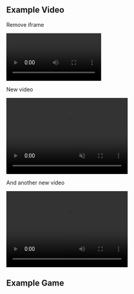 ## Example Video

Remove iframe

<video autoplay loop width="250">

    <source src="Video/Test.webm"
            type="video/webm">

    <source src="Video/Test.mp4"
            type="video/mp4">

    Sorry, your browser doesn't support embedded videos.
</video>

New video

<video id="myVideo" src="TestWithSound.mp4" width="320" height="200" controls muted loop preload></video>

And another new video

<video src="Test.mp4" width="320" height="200" autoplay loop preload></video>

## Example Game
